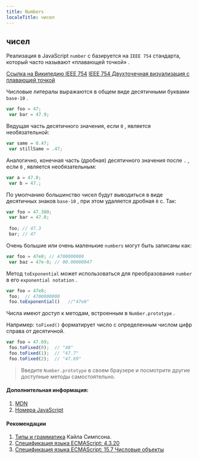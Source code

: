 ```yaml
---
title: Numbers
localeTitle: чисел
---
```

## чисел

Реализация в JavaScript `number` с базируется на `IEEE 754` стандарта, который часто называют «плавающей точкой» .

[Ссылка на Википедию IEEE 754](https://en.wikipedia.org/wiki/IEEE_754) [IEEE 754 Двухточечная визуализация с плавающей точкой](http://bartaz.github.io/ieee754-visualization/)

Числовые литералы выражаются в общем виде десятичными буквами `base-10` .

```javascript
var foo = 47; 
 var bar = 47.9; 
```

Ведущая часть десятичного значения, если `0` , является необязательной:

```javascript
var same = 0.47; 
 var stillSame = .47; 
```

Аналогично, конечная часть (дробная) десятичного значения после `.` , если `0` , является необязательным:

```javascript
var a = 47.0; 
 var b = 47.; 
```

По умолчанию большинство чисел будут выводиться в виде десятичных знаков `base-10` , при этом удаляется дробная `0` с. Так:

```javascript
var foo = 47.300; 
 var bar = 47.0; 
 
 foo; // 47.3 
 bar; // 47 
```

Очень большие или очень маленькие `numbers` могут быть записаны как:

```javascript
var foo = 47e8; // 4700000000 
 var baz = 47e-8; // 00.00000047 
```

Метод `toExponential` может использоваться для преобразования `number` в его `exponential notation` .

```javascript
var foo = 47e8; 
 foo;  // 4700000000 
 foo.toExponential()   //"47e8" 
```

Числа имеют доступ к методам, встроенным в `Number.prototype` .

Например: `toFixed()` форматирует число с определенным числом цифр справа от десятичной.

```javascript
var foo = 47.69; 
 foo.toFixed(0);  // "48" 
 foo.toFixed(1);  // "47.7" 
 foo.toFixed(2);  // "47.69" 
```

> Введите `Number.prototype` в своем браузере и посмотрите другие доступные методы самостоятельно.

#### Дополнительная информация:

1.  [MDN](https://developer.mozilla.org/en-US/docs/Web/JavaScript/Data_structures#Number_type)
2.  [Номера JavaScript](https://www.w3schools.com/js/js_numbers.asp)

#### Рекомендации

1.  [Типы и грамматика](https://github.com/getify/You-Dont-Know-JS/tree/master/types%20%26%20grammar) Кайла Симпсона.
2.  [Спецификация языка ECMAScript: 4.3.20](https://www.ecma-international.org/ecma-262/5.1/#sec-4.3.20)
3.  [Спецификация языка ECMAScript: 15.7 Числовые объекты](https://www.ecma-international.org/ecma-262/5.1/#sec-15.7)